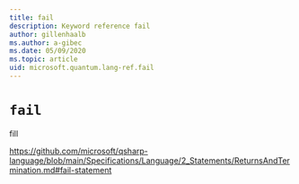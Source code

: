 ```yaml
---
title: fail
description: Keyword reference fail
author: gillenhaalb
ms.author: a-gibec
ms.date: 05/09/2020
ms.topic: article
uid: microsoft.quantum.lang-ref.fail
---
```


# `fail`

fill

https://github.com/microsoft/qsharp-language/blob/main/Specifications/Language/2_Statements/ReturnsAndTermination.md#fail-statement